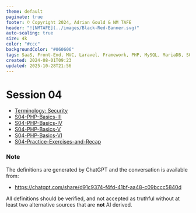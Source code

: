 ```yaml
---
theme: default
paginate: true
footer: © Copyright 2024, Adrian Gould & NM TAFE
header: "![NMTAFE](../images/Black-Red-Banner.svg)"
auto-scaling: true
size: 4k
color: "#ccc"
backgroundColor: "#060606"
tags: SaaS, Front-End, MVC, Laravel, Framework, PHP, MySQL, MariaDB, SQLite, Testing, Unit Testing, Feature Testing, PEST
created: 2024-08-01T09:23
updated: 2025-10-28T21:56
---
```


# Session 04


- [Terminology: Security](../session-04/S04-Terminology-Security.md)
- [S04-PHP-Basics-III](S04-PHP-Basics-III.md)
- [S04-PHP-Basics-IV](S04-PHP-Basics-IV.md)
- [S04-PHP-Basics-V](S04-PHP-Basics-V.md)
- [S04-PHP-Basics-VI](S04-PHP-Basics-VI.md)
- [S04-Practice-Exercises-and-Recap](S04-Practice-Exercises-and-Recap.md)
### Note

The definitions are generated by ChatGPT and the conversation is available from:

- https://chatgpt.com/share/d91c9374-f4fd-41bf-aa48-c09bccc5840d

All definitions should be verified, and not accepted as truthful without at least two alternative sources that are **not** AI derived.
